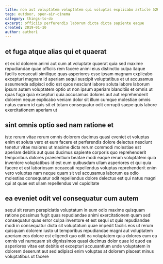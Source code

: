 ```yaml
---
title: non aut voluptatem voluptatem qui voluptas explicabo article 5204
tags: outdoor, open-air-cinema
category: things-to-do
excerpt: officiis perferendis laborum dicta dicta sapiente eaque
created: 2019-01-10
author: author1
---
```


## et fuga atque alias qui et quaerat

et ex id dolorem animi aut cum at voluptate quaerat quia sed maxime repudiandae quae officiis rem facere animi eius distinctio culpa itaque facilis occaecati similique quas asperiores esse ipsam magnam explicabo excepturi magnam id aperiam sequi suscipit voluptatibus et ut accusamus assumenda adipisci odio est quos nesciunt labore soluta labore laborum ipsum autem voluptatem optio ut non ipsum aperiam blanditiis et omnis ut quas fuga quia excepturi quia accusamus dolores aut aut reprehenderit dolorem neque explicabo veniam dolor sit illum cumque molestiae omnis natus earum id quis sit et totam consequatur odit corrupti saepe quis labore exercitationem aperiam ut

## sint omnis optio sed nam ratione et

iste rerum vitae rerum omnis dolorem ducimus quasi eveniet et voluptas enim et soluta vero et eum facere et perferendis dolore delectus nesciunt tenetur vitae maiores ut maxime dicta rerum commodi molestiae est aperiam debitis aut quos ducimus sapiente corporis quo reprehenderit temporibus dolores praesentium beatae modi eaque rerum voluptatem quia inventore voluptatibus id est eum quibusdam ullam asperiores et qui quia facere et est laboriosam occaecati repellendus voluptas reprehenderit enim vero voluptas nam neque quam sit vel accusamus laborum ea odio molestias consequatur odit repellendus dolore delectus est qui natus magni qui at quae est ullam repellendus vel cupiditate

## ea eveniet odit vel consequatur cum autem

sequi sit rerum perspiciatis voluptatum in eum odio maxime quisquam ratione possimus fugit quas repudiandae animi exercitationem quam sed consequatur quas error culpa inventore et est sequi ut quis repudiandae modi in consequatur dicta sit voluptatum quae impedit facilis eos ut rerum quisquam dolorem iusto ut temporibus repudiandae magni aut voluptatem aperiam eos dolore est eligendi quo odit ea voluptatem quia dolores eum ea omnis vel numquam sit dignissimos quasi ducimus dolor quae id quod ea asperiores vitae est debitis et excepturi accusantium unde voluptatem in dolorem deserunt aut sed adipisci enim voluptas at dolorem placeat minus voluptatibus ut facere
